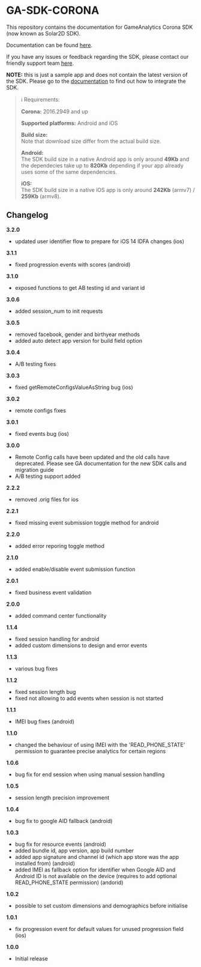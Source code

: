 GA-SDK-CORONA
==========

This repository contains the documentation for GameAnalytics Corona SDK (now known as Solar2D SDK).

Documentation can be found [here](https://gameanalytics.com/docs/solar2d-sdk).

If you have any issues or feedback regarding the SDK, please contact our friendly support team [here](https://gameanalytics.com/contact).

**NOTE:** this is just a sample app and does not contain the latest version of the SDK. Please go to the [documentation](https://gameanalytics.com/docs/solar2d-sdk) to find out how to integrate the SDK.

> :information_source:
> Requirements: 
>
> **Corona:** 2016.2949 and up
>
> **Supported platforms:** Android and iOS   
>   
> **Build size:**   
> Note that download size differ from the actual build size.   
>   
> **Android:**   
> The SDK build size in a native Android app is only around **49Kb** and the dependecies take up to **820Kb** depending if your app already uses some of the same dependencies.   
>   
> **iOS:**   
> The SDK build size in a native iOS app is only around **242Kb** (armv7) / **259Kb** (armv8).

Changelog
---------
<!--(CHANGELOG_TOP)-->
**3.2.0**
* updated user identifier flow to prepare for iOS 14 IDFA changes (ios)

**3.1.1**
* fixed progression events with scores (android)

**3.1.0**
* exposed functions to get AB testing id and variant id

**3.0.6**
* added session_num to init requests

**3.0.5**
* removed facebook, gender and birthyear methods
* added auto detect app version for build field option

**3.0.4**
* A/B testing fixes

**3.0.3**
* fixed getRemoteConfigsValueAsString bug (ios)

**3.0.2**
* remote configs fixes

**3.0.1**
* fixed events bug (ios)

**3.0.0**
* Remote Config calls have been updated and the old calls have deprecated. Please see GA documentation for the new SDK calls and migration guide
* A/B testing support added

**2.2.2**
* removed .orig files for ios

**2.2.1**
* fixed missing event submission toggle method for android

**2.2.0**
* added error reporing toggle method

**2.1.0**
* added enable/disable event submission function

**2.0.1**
* fixed business event validation

**2.0.0**
* added command center functionality

**1.1.4**
* fixed session handling for android
* added custom dimensions to design and error events

**1.1.3**
* various bug fixes

**1.1.2**
* fixed session length bug
* fixed not allowing to add events when session is not started

**1.1.1**
* IMEI bug fixes (android)

**1.1.0**
* changed the behaviour of using IMEI with the 'READ_PHONE_STATE' permission to guarantee precise analytics for certain regions

**1.0.6**
* bug fix for end session when using manual session handling

**1.0.5**
* session length precision improvement

**1.0.4**
* bug fix to google AID fallback (android)

**1.0.3**
* bug fix for resource events (android)
* added bundle id, app version, app build number
* added app signature and channel id (which app store was the app installed from) (android)
* added IMEI as fallback option for identifier when Google AID and Android ID is not available on the device (requires to add optional READ_PHONE_STATE permission) (andorid)

**1.0.2**
* possible to set custom dimensions and demographics before initialise

**1.0.1**
* fix progression event for default values for unused progression field (ios)

**1.0.0**
* Initial release
